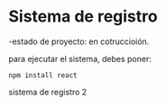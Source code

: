 <h1> Sistema de registro</h1> 

-estado de proyecto: en cotruccioión.

para ejecutar el sistema, debes poner:

```npm install react```

sistema de registro 2
